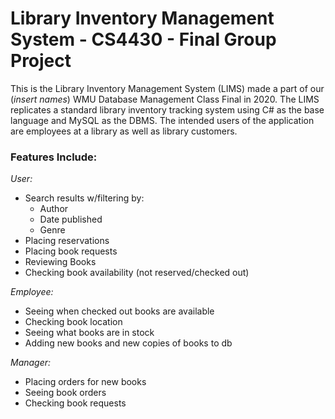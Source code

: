 # Library Inventory Management System - CS4430 - Final Group Project

This is the Library Inventory Management System (LIMS) made a part of our 
(*insert names*) WMU Database Management Class Final in 2020. The LIMS 
replicates a standard library inventory tracking system using C# as the 
base language and MySQL as the DBMS. The intended users of the application 
are employees at a library as well as library customers. 

### Features Include: ####
*User:*
+ Search results w/filtering by:
    + Author
    + Date published
    + Genre
+ Placing reservations
+ Placing book requests
+ Reviewing Books
+ Checking book availability (not reserved/checked out)

*Employee:*
+ Seeing when checked out books are available
+ Checking book location
+ Seeing what books are in stock
+ Adding new books and new copies of books to db

*Manager:*
+ Placing orders for new books
+ Seeing book orders
+ Checking book requests

